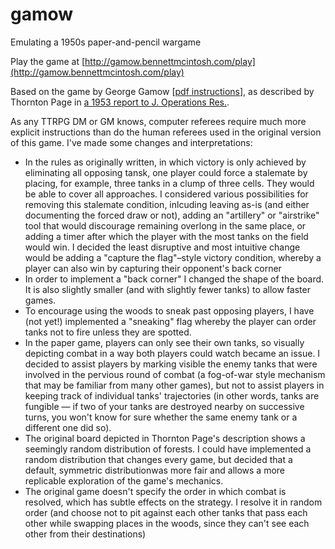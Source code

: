 # gamow
Emulating a 1950s paper-and-pencil wargame

Play the game at [http://gamow.bennettmcintosh.com/play](http://gamow.bennettmcintosh.com/play)

Based on the game by George Gamow [[pdf instructions](https://grognard.com/download/games/board/tankgame.pdf)], as described by Thornton Page in [a 1953 report to J. Operations Res.](https://www.jstor.org/stable/166721).

As any TTRPG DM or GM knows, computer referees require much more explicit instructions than do the human referees used in the original version of this game. I've made some changes and interpretations:
* In the rules as originally written, in which victory is only achieved by eliminating all opposing tansk, one player could force a stalemate by placing, for example, three tanks in a clump of three cells. They would be able to cover all approaches. I considered various possibilities for removing this stalemate condition, inlcuding leaving as-is (and either documenting the forced draw or not), adding an "artillery" or "airstrike" tool that would discourage remaining overlong in the same place, or adding a timer after which the player with the most tanks on the field would win. I decided the least disruptive and most intuitive change would be adding a "capture the flag"–style victory condition, whereby a player can also win by capturing their opponent's back corner
* In order to implement a "back corner" I changed the shape of the board. It is also
slightly smaller (and with slightly fewer tanks) to allow faster games.
* To encourage using the woods to sneak past opposing players, I have (not yet!) implemented a "sneaking" flag whereby the player can order tanks not to fire unless they are spotted. 
* In the paper game, players can only see their own tanks, so visually depicting combat in a way both players could watch became an issue. I decided to assist players by marking visible the enemy tanks that were involved in the pervious round of combat (a fog-of-war style mechanism that may be familiar from many other games), but not to assist players in keeping track of individual tanks' trajectories (in other words, tanks are fungible — if two of your tanks are destroyed nearby on successive turns, you won't know for sure whether the same enemy tank or a different one did so). 
* The original board depicted in Thornton Page's description shows a seemingly random distribution of forests. I could have implemented a random distribution that changes every game, but decided that a default, symmetric distributionwas more fair and allows a more replicable exploration of the game's mechanics.
* The original game doesn't specify the order in which combat is resolved, which has subtle effects on the strategy. I resolve it in random order (and choose not to pit against each other tanks that pass each other while swapping places in the woods, since they can't see each other from their destinations)
